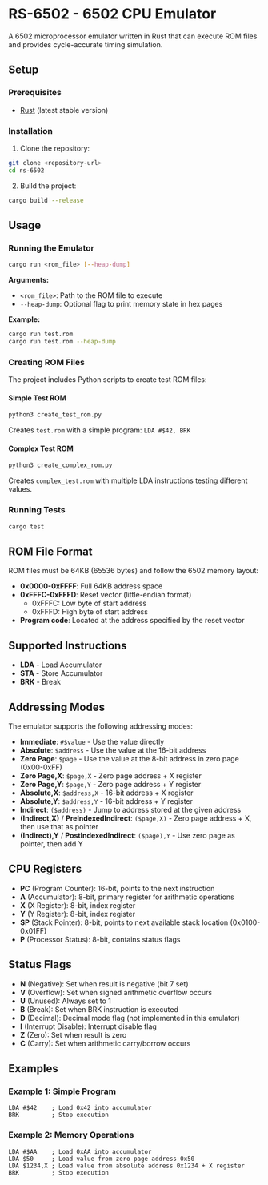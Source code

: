 # RS-6502 - 6502 CPU Emulator

A 6502 microprocessor emulator written in Rust that can execute ROM files and provides cycle-accurate timing simulation.

## Setup

### Prerequisites

- [Rust](https://rustup.rs/) (latest stable version)

### Installation

1. Clone the repository:
```bash
git clone <repository-url>
cd rs-6502
```

2. Build the project:
```bash
cargo build --release
```

## Usage

### Running the Emulator

```bash
cargo run <rom_file> [--heap-dump]
```

**Arguments:**
- `<rom_file>`: Path to the ROM file to execute
- `--heap-dump`: Optional flag to print memory state in hex pages

**Example:**
```bash
cargo run test.rom
cargo run test.rom --heap-dump
```

### Creating ROM Files

The project includes Python scripts to create test ROM files:

#### Simple Test ROM
```bash
python3 create_test_rom.py
```
Creates `test.rom` with a simple program: `LDA #$42, BRK`

#### Complex Test ROM
```bash
python3 create_complex_rom.py
```
Creates `complex_test.rom` with multiple LDA instructions testing different values.

### Running Tests

```bash
cargo test
```

## ROM File Format

ROM files must be 64KB (65536 bytes) and follow the 6502 memory layout:

- **0x0000-0xFFFF**: Full 64KB address space
- **0xFFFC-0xFFFD**: Reset vector (little-endian format)
  - 0xFFFC: Low byte of start address
  - 0xFFFD: High byte of start address
- **Program code**: Located at the address specified by the reset vector

## Supported Instructions

- **LDA** - Load Accumulator
- **STA** - Store Accumulator
- **BRK** - Break

## Addressing Modes

The emulator supports the following addressing modes:

- **Immediate**: `#$value` - Use the value directly
- **Absolute**: `$address` - Use the value at the 16-bit address
- **Zero Page**: `$page` - Use the value at the 8-bit address in zero page (0x00-0xFF)
- **Zero Page,X**: `$page,X` - Zero page address + X register
- **Zero Page,Y**: `$page,Y` - Zero page address + Y register
- **Absolute,X**: `$address,X` - 16-bit address + X register
- **Absolute,Y**: `$address,Y` - 16-bit address + Y register
- **Indirect**: `($address)` - Jump to address stored at the given address
- **(Indirect,X)** / **PreIndexedIndirect**: `($page,X)` - Zero page address + X, then use that as pointer
- **(Indirect),Y** / **PostIndexedIndirect**: `($page),Y` - Use zero page as pointer, then add Y

## CPU Registers

- **PC** (Program Counter): 16-bit, points to the next instruction
- **A** (Accumulator): 8-bit, primary register for arithmetic operations
- **X** (X Register): 8-bit, index register
- **Y** (Y Register): 8-bit, index register  
- **SP** (Stack Pointer): 8-bit, points to next available stack location (0x0100-0x01FF)
- **P** (Processor Status): 8-bit, contains status flags

## Status Flags

- **N** (Negative): Set when result is negative (bit 7 set)
- **V** (Overflow): Set when signed arithmetic overflow occurs
- **U** (Unused): Always set to 1
- **B** (Break): Set when BRK instruction is executed
- **D** (Decimal): Decimal mode flag (not implemented in this emulator)
- **I** (Interrupt Disable): Interrupt disable flag
- **Z** (Zero): Set when result is zero
- **C** (Carry): Set when arithmetic carry/borrow occurs

## Examples

### Example 1: Simple Program
```assembly
LDA #$42    ; Load 0x42 into accumulator
BRK         ; Stop execution
```

### Example 2: Memory Operations
```assembly
LDA #$AA    ; Load 0xAA into accumulator
LDA $50     ; Load value from zero page address 0x50
LDA $1234,X ; Load value from absolute address 0x1234 + X register
BRK         ; Stop execution
```
